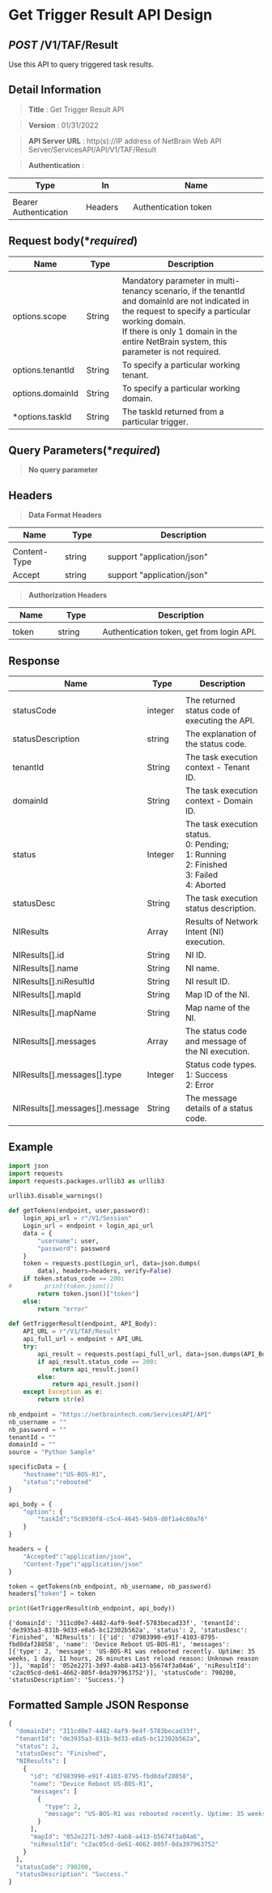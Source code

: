 
# Get Trigger Result API Design

## ***POST*** /V1/TAF/Result
Use this API to query triggered task results.

## Detail Information

> **Title** : Get Trigger Result API

> **Version** : 01/31/2022

> **API Server URL** : http(s)://IP address of NetBrain Web API Server/ServicesAPI/API/V1/TAF/Result

> **Authentication** : 

|**Type**|**In**|**Name**|
|------|------|------|
|<img width=100/>|<img width=100/>|<img width=500/>|
|Bearer Authentication| Headers | Authentication token | 

## Request body(****required***)

|**Name**|**Type**|**Description**|
|------|------|------|
|<img width=100/>|<img width=100/>|<img width=500/>|
|options.scope | String  | Mandatory parameter in multi-tenancy scenario, if the tenantId and domainId are not indicated in the request to specify a particular working domain.<br> If there is only 1 domain in the entire NetBrain system, this parameter is not required. |
|options.tenantId | String  | To specify a particular working tenant. |
|options.domainId | String  | To specify a particular working domain. |
|*options.taskId | String  | The taskId returned from a particular trigger. |


## Query Parameters(****required***)

> **No query parameter**

## Headers

> **Data Format Headers**

|**Name**|**Type**|**Description**|
|------|------|------|
|<img width=100/>|<img width=100/>|<img width=500/>|
| Content-Type | string  | support "application/json" |
| Accept | string  | support "application/json" |

> **Authorization Headers**

|**Name**|**Type**|**Description**|
|------|------|------|
|<img width=100/>|<img width=100/>|<img width=500/>|
| token | string  | Authentication token, get from login API. |

## Response

|**Name**|**Type**|**Description**|
|------|------|------|
|<img width=100/>|<img width=100/>|<img width=500/>|
|statusCode| integer | The returned status code of executing the API.  |
|statusDescription| string | The explanation of the status code.  |
|tenantId| String | The task execution context - Tenant ID. |
|domainId| String | The task execution context - Domain ID. |
|status| Integer | The task execution status.<br>0: Pending;<br>1: Running<br>2: Finished<br>3: Failed<br>4: Aborted |
|statusDesc| String | The task execution status description. |
|NIResults| Array | Results of Network Intent (NI) execution. |
|NIResults[].id| String | NI ID. |
|NIResults[].name| String | NI name. |
|NIResults[].niResultId| String | NI result ID. |
|NIResults[].mapId| String | Map ID of the NI. |
|NIResults[].mapName| String | Map name of the NI. |
|NIResults[].messages| Array | The status code and message of the NI execution. |
|NIResults[].messages[].type| Integer | Status code types.<br>1: Success<br>2: Error |
|NIResults[].messages[].message| String | The message details of a status code. |

## Example


```python
import json
import requests
import requests.packages.urllib3 as urllib3
 
urllib3.disable_warnings()

def getTokens(endpoint, user,password):
    login_api_url = r"/V1/Session"
    Login_url = endpoint + login_api_url
    data = {
        "username": user,
        "password": password
    }
    token = requests.post(Login_url, data=json.dumps(
        data), headers=headers, verify=False)
    if token.status_code == 200:
#         print(token.json())
        return token.json()["token"]
    else:
        return "error"
    
def GetTriggerResult(endpoint, API_Body):
    API_URL = r"/V1/TAF/Result"
    api_full_url = endpoint + API_URL
    try:
        api_result = requests.post(api_full_url, data=json.dumps(API_Body), headers=headers, verify=False)
        if api_result.status_code == 200:
            return api_result.json()
        else:
            return api_result.json()
    except Exception as e:
        return str(e)
    
nb_endpoint = "https://netbraintech.com/ServicesAPI/API"
nb_username = ""
nb_password = ""
tenantId = ""
domainId = ""
source = "Python Sample"

specificData = {
    "hostname":"US-BOS-R1",
    "status":"rebooted"
}

api_body = {
    "option": {
        "taskId":"5c8930f8-c5c4-4645-94b9-d0f1a4c80a76"
    }
}

headers = {
    "Accepted":"application/json",
    "Content-Type":"application/json"
}

token = getTokens(nb_endpoint, nb_username, nb_password)
headers["token"] = token

print(GetTriggerResult(nb_endpoint, api_body))
```

    {'domainId': '311cd0e7-4482-4af9-9e4f-5783becad33f', 'tenantId': 'de3935a3-831b-9d33-e8a5-bc12302b562a', 'status': 2, 'statusDesc': 'Finished', 'NIResults': [{'id': 'd7983990-e91f-4103-8795-fbd0daf28858', 'name': 'Device Reboot US-BOS-R1', 'messages': [{'type': 2, 'message': 'US-BOS-R1 was rebooted recently. Uptime: 35 weeks, 1 day, 11 hours, 26 minutes Last reload reason: Unknown reason  '}], 'mapId': '052e2271-3d97-4ab8-a413-b5674f3a04a6', 'niResultId': 'c2ac05cd-de61-4662-805f-0da397963752'}], 'statusCode': 790200, 'statusDescription': 'Success.'}
    

## Formatted Sample JSON Response


```python
{
  "domainId": "311cd0e7-4482-4af9-9e4f-5783becad33f",
  "tenantId": "de3935a3-831b-9d33-e8a5-bc12302b562a",
  "status": 2,
  "statusDesc": "Finished",
  "NIResults": [
    {
      "id": "d7983990-e91f-4103-8795-fbd0daf28858",
      "name": "Device Reboot US-BOS-R1",
      "messages": [
        {
          "type": 2,
          "message": "US-BOS-R1 was rebooted recently. Uptime: 35 weeks, 1 day, 11 hours, 26 minutes Last reload reason: Unknown reason  "
        }
      ],
      "mapId": "052e2271-3d97-4ab8-a413-b5674f3a04a6",
      "niResultId": "c2ac05cd-de61-4662-805f-0da397963752"
    }
  ],
  "statusCode": 790200,
  "statusDescription": "Success."
}
```
